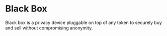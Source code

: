 # Black Box

Black box is a privacy device pluggable on top of any token to securely buy and sell without compromising anonymity.
